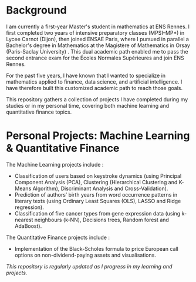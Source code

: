 # Background

I am currently a first-year Master's student in mathematics at ENS Rennes. I first completed two years of intensive preparatory classes (MPSI–MP*) in Lycee Carnot (Dijon), then joined ENSAE Paris, where I pursued in parallel a Bachelor's degree in Mathematics at the Magistère of Mathematics in Orsay (Paris-Saclay University) . This dual academic path enabled me to pass the second entrance exam for the Écoles Normales Supérieures and join ENS Rennes.

For the past five years, I have known that I wanted to specialize in mathematics applied to finance, data science, and artificial intelligence. I have therefore built this customized academic path to reach those goals.

This repository gathers a collection of projects I have completed during my studies or in my personal time, covering both machine learning and quantitative finance topics.

# Personal Projects: Machine Learning & Quantitative Finance

The Machine Learning projects include :  
- Classification of users based on keystroke dynamics (using Principal Component Analysis (PCA), Clustering (Hierarchical Clustering and K-Means Algorithm), Discriminant Analysis and Cross-Validation).
- Prediction of authors’ birth years from word occurrence patterns in literary texts (using Ordinary Least Squares (OLS), LASSO and Ridge regression).
- Classification of five cancer types from gene expression data (using k-nearest neighbours (k-NN), Decisions trees, Random forest and AdaBoost).

The Quantitative Finance projects include :
- Implementation of the Black-Scholes formula to price European call options on non-dividend-paying assets and visualisations.


*This repository is regularly updated as I progress in my learning and projects.*
